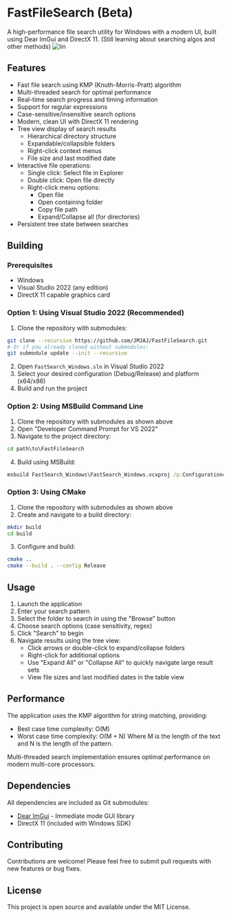 # FastFileSearch (Beta)

A high-performance file search utility for Windows with a modern UI, built using Dear ImGui and DirectX 11.
(Still learning about searching algos and other methods) ![lin]([http://url/to/img.png](https://external-content.duckduckgo.com/iu/?u=https%3A%2F%2Fmedia.tenor.com%2F0z7sLx2ohBkAAAAi%2Ftower-of-fantasy-tof.gif&f=1&nofb=1&ipt=5eb09e57f259201857bfd7d4eba05613a5b40ef323b56b6c8a1290d20039acc8&ipo=images))

## Features

- Fast file search using KMP (Knuth-Morris-Pratt) algorithm
- Multi-threaded search for optimal performance
- Real-time search progress and timing information
- Support for regular expressions
- Case-sensitive/insensitive search options
- Modern, clean UI with DirectX 11 rendering
- Tree view display of search results
  - Hierarchical directory structure
  - Expandable/collapsible folders
  - Right-click context menus
  - File size and last modified date
- Interactive file operations:
  - Single click: Select file in Explorer
  - Double click: Open file directly
  - Right-click menu options:
    - Open file
    - Open containing folder
    - Copy file path
    - Expand/Collapse all (for directories)
- Persistent tree state between searches

## Building

### Prerequisites

- Windows
- Visual Studio 2022 (any edition)
- DirectX 11 capable graphics card

### Option 1: Using Visual Studio 2022 (Recommended)

1. Clone the repository with submodules:
```bash
git clone --recursive https://github.com/JMJAJ/FastFileSearch.git
# Or if you already cloned without submodules:
git submodule update --init --recursive
```

2. Open `FastSearch_Windows.sln` in Visual Studio 2022
3. Select your desired configuration (Debug/Release) and platform (x64/x86)
4. Build and run the project

### Option 2: Using MSBuild Command Line

1. Clone the repository with submodules as shown above
2. Open "Developer Command Prompt for VS 2022"
3. Navigate to the project directory:
```cmd
cd path\to\FastFileSearch
```
4. Build using MSBuild:
```cmd
msbuild FastSearch_Windows\FastSearch_Windows.vcxproj /p:Configuration=Release /p:Platform=x64
```

### Option 3: Using CMake

1. Clone the repository with submodules as shown above
2. Create and navigate to a build directory:
```bash
mkdir build
cd build
```
3. Configure and build:
```bash
cmake ..
cmake --build . --config Release
```

## Usage

1. Launch the application
2. Enter your search pattern
3. Select the folder to search in using the "Browse" button
4. Choose search options (case sensitivity, regex)
5. Click "Search" to begin
6. Navigate results using the tree view:
   - Click arrows or double-click to expand/collapse folders
   - Right-click for additional options
   - Use "Expand All" or "Collapse All" to quickly navigate large result sets
   - View file sizes and last modified dates in the table view

## Performance

The application uses the KMP algorithm for string matching, providing:
- Best case time complexity: O(M)
- Worst case time complexity: O(M + N)
Where M is the length of the text and N is the length of the pattern.

Multi-threaded search implementation ensures optimal performance on modern multi-core processors.

## Dependencies

All dependencies are included as Git submodules:
- [Dear ImGui](https://github.com/ocornut/imgui) - Immediate mode GUI library
- DirectX 11 (included with Windows SDK)

## Contributing

Contributions are welcome! Please feel free to submit pull requests with new features or bug fixes.

## License

This project is open source and available under the MIT License.
